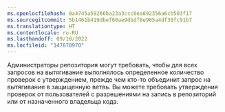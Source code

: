 ```yaml
---
ms.openlocfilehash: 0a4745a59266ba23a3ccc0ea892356a6cb503f17
ms.sourcegitcommit: 5b1461b419dbef60ae9dbdf8e905a4df30fc91b7
ms.translationtype: HT
ms.contentlocale: ru-RU
ms.lasthandoff: 09/10/2022
ms.locfileid: "147878970"
---
```

Администраторы репозитория могут требовать, чтобы для всех запросов на вытягивание выполнялось определенное количество проверок с утверждением, прежде чем кто-то объединит запрос на вытягивание в защищенную ветвь. Вы можете требовать утверждения проверок от пользователей с разрешениями на запись в репозиторий или от назначенного владельца кода.
